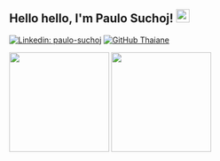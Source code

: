 <h2> Hello hello, I'm Paulo Suchoj! <img height="24px" src="https://64.media.tumblr.com/2eff045d07f7b8cd831554188cf54acc/570b382fcf708a16-26/s640x960/c6981fe5c9c8e2407b515bf5be6542f190bd524c.gif"/></h2

<!--
**paulosuchoj/paulosuchoj** is a ✨ _special_ ✨ repository because its `README.md` (this file) appears on your GitHub profile.

Here are some ideas to get you started:

- 🔭 I’m currently working on ...
- 🌱 I’m currently learning ...
- 👯 I’m looking to collaborate on ...
- 🤔 I’m looking for help with ...
- 💬 Ask me about ...
- 📫 How to reach me: ...
- 😄 Pronouns: ...
- ⚡ Fun fact: ...
-->

[![Linkedin: paulo-suchoj](https://img.shields.io/badge/paulosuchoj-blue?style=flat-square&logo=Linkedin&logoColor=white&link=https://www.linkedin.com/in/paulo-suchoj/)](https://www.linkedin.com/in/paulo-suchoj/)
[![GitHub Thaiane](https://img.shields.io/github/followers/paulosuchoj?style=social)](https://github.com/paulosuchoj)

<div>
  <img height="180em" src="https://github-readme-stats.vercel.app/api?username=paulosuchoj&show_icons=true&theme=radical&include_all_commits=true&count_private=true"/>
  <img height="180em" src="https://github-readme-stats.vercel.app/api/top-langs/?username=paulosuchoj&layout=compact&theme=radical"/>
</div>
